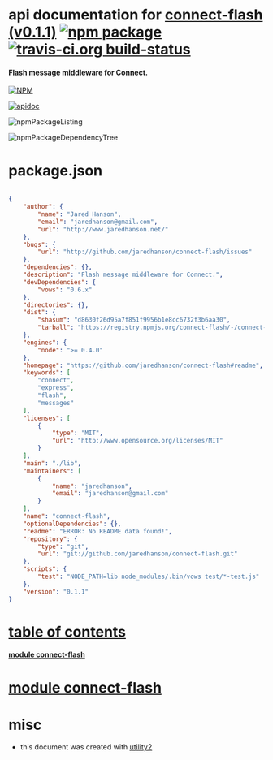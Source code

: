 # api documentation for  [connect-flash (v0.1.1)](https://github.com/jaredhanson/connect-flash#readme)  [![npm package](https://img.shields.io/npm/v/npmdoc-connect-flash.svg?style=flat-square)](https://www.npmjs.org/package/npmdoc-connect-flash) [![travis-ci.org build-status](https://api.travis-ci.org/npmdoc/node-npmdoc-connect-flash.svg)](https://travis-ci.org/npmdoc/node-npmdoc-connect-flash)
#### Flash message middleware for Connect.

[![NPM](https://nodei.co/npm/connect-flash.png?downloads=true)](https://www.npmjs.com/package/connect-flash)

[![apidoc](https://npmdoc.github.io/node-npmdoc-connect-flash/build/screenCapture.buildNpmdoc.browser.%2Fhome%2Ftravis%2Fbuild%2Fnpmdoc%2Fnode-npmdoc-connect-flash%2Ftmp%2Fbuild%2Fapidoc.html.png)](https://npmdoc.github.io/node-npmdoc-connect-flash/build/apidoc.html)

![npmPackageListing](https://npmdoc.github.io/node-npmdoc-connect-flash/build/screenCapture.npmPackageListing.svg)

![npmPackageDependencyTree](https://npmdoc.github.io/node-npmdoc-connect-flash/build/screenCapture.npmPackageDependencyTree.svg)



# package.json

```json

{
    "author": {
        "name": "Jared Hanson",
        "email": "jaredhanson@gmail.com",
        "url": "http://www.jaredhanson.net/"
    },
    "bugs": {
        "url": "http://github.com/jaredhanson/connect-flash/issues"
    },
    "dependencies": {},
    "description": "Flash message middleware for Connect.",
    "devDependencies": {
        "vows": "0.6.x"
    },
    "directories": {},
    "dist": {
        "shasum": "d8630f26d95a7f851f9956b1e8cc6732f3b6aa30",
        "tarball": "https://registry.npmjs.org/connect-flash/-/connect-flash-0.1.1.tgz"
    },
    "engines": {
        "node": ">= 0.4.0"
    },
    "homepage": "https://github.com/jaredhanson/connect-flash#readme",
    "keywords": [
        "connect",
        "express",
        "flash",
        "messages"
    ],
    "licenses": [
        {
            "type": "MIT",
            "url": "http://www.opensource.org/licenses/MIT"
        }
    ],
    "main": "./lib",
    "maintainers": [
        {
            "name": "jaredhanson",
            "email": "jaredhanson@gmail.com"
        }
    ],
    "name": "connect-flash",
    "optionalDependencies": {},
    "readme": "ERROR: No README data found!",
    "repository": {
        "type": "git",
        "url": "git://github.com/jaredhanson/connect-flash.git"
    },
    "scripts": {
        "test": "NODE_PATH=lib node_modules/.bin/vows test/*-test.js"
    },
    "version": "0.1.1"
}
```



# <a name="apidoc.tableOfContents"></a>[table of contents](#apidoc.tableOfContents)

#### [module connect-flash](#apidoc.module.connect-flash)



# <a name="apidoc.module.connect-flash"></a>[module connect-flash](#apidoc.module.connect-flash)



# misc
- this document was created with [utility2](https://github.com/kaizhu256/node-utility2)
